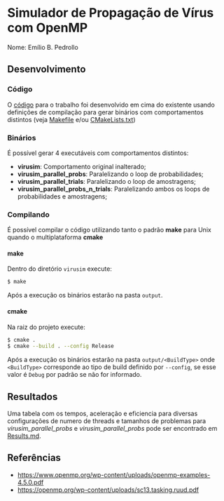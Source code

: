 # Simulador de Propagação de Vírus com OpenMP

Nome: Emílio B. Pedrollo

## Desenvolvimento

### Código
    
O [código] para o trabalho foi desenvolvido em cima do existente usando definições de compilação
para gerar binários com comportamentos distintos (veja [Makefile] e/ou [CMakeLists.txt])

### Binários

É possível gerar 4 executáveis com comportamentos distintos:

 * **virusim**: Comportamento original inalterado;
 * **virusim_parallel_probs**: Paralelizando o loop de probabilidades;
 * **virusim_parallel_trials**: Paralelizando o loop de amostragens;
 * **virusim_parallel_probs_n_trials**: Paralelizando ambos os loops de probabilidades e amostragens;
 
### Compilando

É possível compilar o código utilizando tanto o padrão **make** para Unix quando o multiplataforma **cmake**

#### make

Dentro do diretório `virusim` execute:

```bash
$ make
```

Após a execução os binários estarão na pasta `output`.

#### cmake

Na raiz do projeto execute:

```bash
$ cmake .
$ cmake --build . --config Release
```

Após a execução os binários estarão na pasta `output/<BuildType>` onde `<BuildType>` corresponde ao tipo de 
build definido por `--config`, se esse valor é `Debug` por padrão se não for informado.
 
## Resultados
 
Uma tabela com os tempos, aceleração e eficiencia para diversas configurações de numero de threads 
e tamanhos de problemas para _virusim_parallel_probs_ e _virusim_parallel_probs_ pode ser encontrado
em [Results.md]. 

## Referências

 * https://www.openmp.org/wp-content/uploads/openmp-examples-4.5.0.pdf
 * https://openmp.org/wp-content/uploads/sc13.tasking.ruud.pdf
 
[código]: virusim/virusim.cpp
[Makefile]: virusim/Makefile
[CMakeLists.txt]: CMakeLists.txt
[Results.md]: RESULTS.md